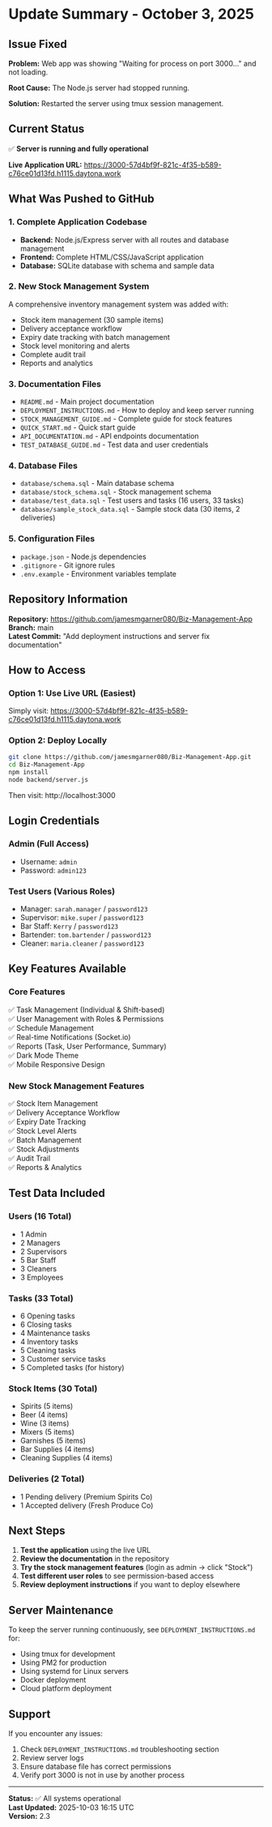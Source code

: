 # Update Summary - October 3, 2025

## Issue Fixed
**Problem:** Web app was showing "Waiting for process on port 3000..." and not loading.

**Root Cause:** The Node.js server had stopped running.

**Solution:** Restarted the server using tmux session management.

## Current Status
✅ **Server is running and fully operational**

**Live Application URL:** https://3000-57d4bf9f-821c-4f35-b589-c76ce01d13fd.h1115.daytona.work

## What Was Pushed to GitHub

### 1. Complete Application Codebase
- **Backend:** Node.js/Express server with all routes and database management
- **Frontend:** Complete HTML/CSS/JavaScript application
- **Database:** SQLite database with schema and sample data

### 2. New Stock Management System
A comprehensive inventory management system was added with:
- Stock item management (30 sample items)
- Delivery acceptance workflow
- Expiry date tracking with batch management
- Stock level monitoring and alerts
- Complete audit trail
- Reports and analytics

### 3. Documentation Files
- `README.md` - Main project documentation
- `DEPLOYMENT_INSTRUCTIONS.md` - How to deploy and keep server running
- `STOCK_MANAGEMENT_GUIDE.md` - Complete guide for stock features
- `QUICK_START.md` - Quick start guide
- `API_DOCUMENTATION.md` - API endpoints documentation
- `TEST_DATABASE_GUIDE.md` - Test data and user credentials

### 4. Database Files
- `database/schema.sql` - Main database schema
- `database/stock_schema.sql` - Stock management schema
- `database/test_data.sql` - Test users and tasks (16 users, 33 tasks)
- `database/sample_stock_data.sql` - Sample stock data (30 items, 2 deliveries)

### 5. Configuration Files
- `package.json` - Node.js dependencies
- `.gitignore` - Git ignore rules
- `.env.example` - Environment variables template

## Repository Information

**Repository:** https://github.com/jamesmgarner080/Biz-Management-App  
**Branch:** main  
**Latest Commit:** "Add deployment instructions and server fix documentation"

## How to Access

### Option 1: Use Live URL (Easiest)
Simply visit: https://3000-57d4bf9f-821c-4f35-b589-c76ce01d13fd.h1115.daytona.work

### Option 2: Deploy Locally
```bash
git clone https://github.com/jamesmgarner080/Biz-Management-App.git
cd Biz-Management-App
npm install
node backend/server.js
```
Then visit: http://localhost:3000

## Login Credentials

### Admin (Full Access)
- Username: `admin`
- Password: `admin123`

### Test Users (Various Roles)
- Manager: `sarah.manager` / `password123`
- Supervisor: `mike.super` / `password123`
- Bar Staff: `Kerry` / `password123`
- Bartender: `tom.bartender` / `password123`
- Cleaner: `maria.cleaner` / `password123`

## Key Features Available

### Core Features
✅ Task Management (Individual & Shift-based)  
✅ User Management with Roles & Permissions  
✅ Schedule Management  
✅ Real-time Notifications (Socket.io)  
✅ Reports (Task, User Performance, Summary)  
✅ Dark Mode Theme  
✅ Mobile Responsive Design  

### New Stock Management Features
✅ Stock Item Management  
✅ Delivery Acceptance Workflow  
✅ Expiry Date Tracking  
✅ Stock Level Alerts  
✅ Batch Management  
✅ Stock Adjustments  
✅ Audit Trail  
✅ Reports & Analytics  

## Test Data Included

### Users (16 Total)
- 1 Admin
- 2 Managers
- 2 Supervisors
- 5 Bar Staff
- 3 Cleaners
- 3 Employees

### Tasks (33 Total)
- 6 Opening tasks
- 6 Closing tasks
- 4 Maintenance tasks
- 4 Inventory tasks
- 5 Cleaning tasks
- 3 Customer service tasks
- 5 Completed tasks (for history)

### Stock Items (30 Total)
- Spirits (5 items)
- Beer (4 items)
- Wine (3 items)
- Mixers (5 items)
- Garnishes (5 items)
- Bar Supplies (4 items)
- Cleaning Supplies (4 items)

### Deliveries (2 Total)
- 1 Pending delivery (Premium Spirits Co)
- 1 Accepted delivery (Fresh Produce Co)

## Next Steps

1. **Test the application** using the live URL
2. **Review the documentation** in the repository
3. **Try the stock management features** (login as admin → click "Stock")
4. **Test different user roles** to see permission-based access
5. **Review deployment instructions** if you want to deploy elsewhere

## Server Maintenance

To keep the server running continuously, see `DEPLOYMENT_INSTRUCTIONS.md` for:
- Using tmux for development
- Using PM2 for production
- Using systemd for Linux servers
- Docker deployment
- Cloud platform deployment

## Support

If you encounter any issues:
1. Check `DEPLOYMENT_INSTRUCTIONS.md` troubleshooting section
2. Review server logs
3. Ensure database file has correct permissions
4. Verify port 3000 is not in use by another process

---

**Status:** ✅ All systems operational  
**Last Updated:** 2025-10-03 16:15 UTC  
**Version:** 2.3